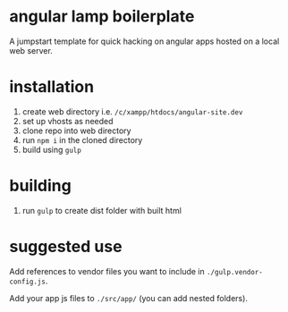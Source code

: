 # angular lamp boilerplate

A jumpstart template for quick hacking on angular apps hosted on a local web server.

# installation

1. create web directory i.e. `/c/xampp/htdocs/angular-site.dev`
2. set up vhosts as needed
3. clone repo into web directory
4. run `npm i` in the cloned directory
5. build using `gulp`

# building

1. run `gulp` to create dist folder with built html

# suggested use

Add references to vendor files you want to include in `./gulp.vendor-config.js`.

Add your app js files to `./src/app/` (you can add nested folders).